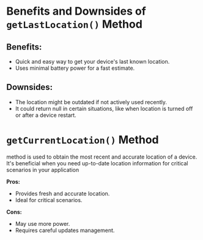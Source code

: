 # Benefits and Downsides of `getLastLocation()` Method

## Benefits:
- Quick and easy way to get your device's last known location.
- Uses minimal battery power for a fast estimate.

## Downsides:
- The location might be outdated if not actively used recently.
- It could return null in certain situations, like when location is turned off or after a device restart.


# `getCurrentLocation()` Method
method is used to obtain the most recent and accurate location of a device. It's beneficial when you need up-to-date location information for critical scenarios in your application

**Pros:**
- Provides fresh and accurate location.
- Ideal for critical scenarios.

**Cons:**
- May use more power.
- Requires careful updates management.
